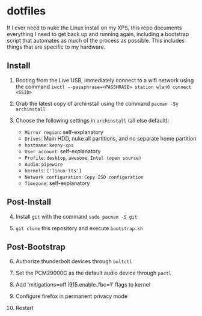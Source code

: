 # dotfiles

If I ever need to nuke the Linux install on my XPS, this repo documents 
everything I need to get back up and running again, including a bootstrap script 
that automates as much of the process as possible. This includes things that 
are specific to my hardware.

## Install

1. Booting from the Live USB, immediately connect to a wifi network using the 
command `iwctl --passphrase=<PASSHRASE> station wlan0 connect <SSID>`

2. Grab the latest copy of archinstall using the command `pacman -Sy archinstall`

3. Choose the following settings in `archinstall` (all else default):
    * `Mirror region`: self-explanatory
    * `Drives`: Main HDD, nuke all partitions, and no separate home partition
    * `hostname`: `kenny-xps`
    * `User account`: self-explanatory
    * `Profile`: `desktop`, `awesome`, `Intel (open source)`
    * `Audio`: `pipewire`
    * `kernels`: `['linux-lts']`
    * `Network configuration`: `Copy ISO configuration`
    * `Timezone`: self-explanatory

## Post-Install

4. Install `git` with the command `sudo pacman -S git`

5. `git clone` this repository and execute `bootstrap.sh`

## Post-Bootstrap

6. Authorize thunderbolt devices through `boltctl`

7. Set the PCM29000C as the default audio device through `pactl`

8. Add \'mitigations=off i915.enable_fbc=1\' flags to kernel

9. Configure firefox in permanent privacy mode

10. Restart